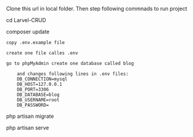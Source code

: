 Clone this url in local folder. Then step following commnads to run project

cd Larvel-CRUD		

composer update

    copy .env.example file

    create one file calles .env

    go to phpMyAdmin create one database called blog

        and changes following lines in .env files:
        DB_CONNECTION=mysql
        DB_HOST=127.0.0.1
        DB_PORT=3306
        DB_DATABASE=blog
        DB_USERNAME=root
        DB_PASSWORD=
php artisan migrate

php artisan serve
